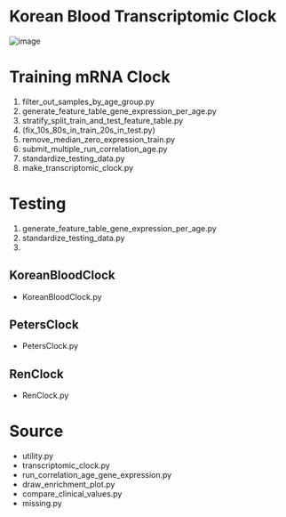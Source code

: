 # Korean Blood Transcriptomic Clock

![image](https://github.com/user-attachments/assets/1621a068-c7cb-4d9e-a898-6b73d3b16093)

# Training mRNA Clock
1. filter_out_samples_by_age_group.py
2. generate_feature_table_gene_expression_per_age.py
3. stratify_split_train_and_test_feature_table.py
4. (fix_10s_80s_in_train_20s_in_test.py)
5. remove_median_zero_expression_train.py
6. submit_multiple_run_correlation_age.py
7. standardize_testing_data.py
8. make_transcriptomic_clock.py

# Testing
1. generate_feature_table_gene_expression_per_age.py
2. standardize_testing_data.py
3.

## KoreanBloodClock
- KoreanBloodClock.py
## PetersClock
- PetersClock.py
## RenClock
- RenClock.py

# Source 
- utility.py
- transcriptomic_clock.py
- run_correlation_age_gene_expression.py
- draw_enrichment_plot.py
- compare_clinical_values.py
- missing.py

  

  

